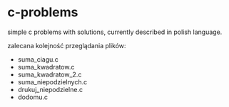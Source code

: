 # c-problems
simple c problems with solutions, currently described in polish language.

zalecana kolejność przeglądania plików:
- suma_ciagu.c
- suma_kwadratow.c
- suma_kwadratow_2.c
- suma_niepodzielnych.c
- drukuj_niepodzielne.c
- dodomu.c